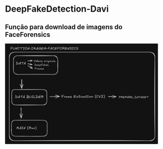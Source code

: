 # DeepFakeDetection-Davi

## Função para download de imagens do FaceForensics

![Descrição](img-readme/Description.png)
